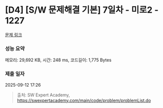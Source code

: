 # [D4] [S/W 문제해결 기본] 7일차 - 미로2 - 1227 

[문제 링크](https://swexpertacademy.com/main/code/problem/problemDetail.do?contestProbId=AV14wL9KAGkCFAYD) 

### 성능 요약

메모리: 29,692 KB, 시간: 248 ms, 코드길이: 1,775 Bytes

### 제출 일자

2025-09-12 17:26



> 출처: SW Expert Academy, https://swexpertacademy.com/main/code/problem/problemList.do